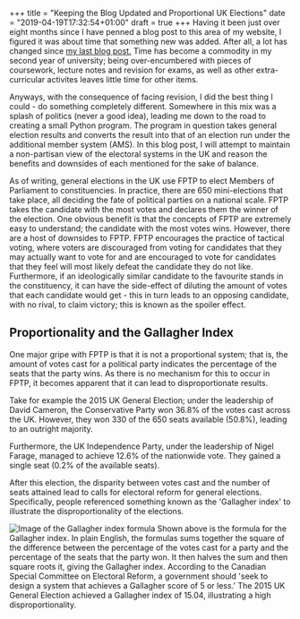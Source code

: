 +++
title = "Keeping the Blog Updated and Proportional UK Elections"
date = "2019-04-19T17:32:54+01:00"
draft = true
+++
Having it been just over eight months since I have penned a blog post to this area of my website, I figured it was about time that something new was added. After all, a lot has changed since [my last blog post.](./smallpeice-2018/) Time has become a commodity in my second year of university; being over-encumbered with pieces of coursework, lecture notes and revision for exams, as well as other extra-curricular activites leaves little time for other items.

Anyways, with the consequence of facing revision, I did the best thing I could - do something completely different. Somewhere in this mix was a splash of politics (never a good idea), leading me down to the road to creating a small Python program. The program in question takes general election results and converts the result into that of an election run under the additional member system (AMS). In this blog post, I will attempt to maintain a non-partisan view of the electoral systems in the UK and reason the benefits and downsides of each mentioned for the sake of balance.

As of writing, general elections in the UK use FPTP to elect Members of Parliament to constituencies. In practice, there are 650 mini-elections that take place, all deciding the fate of political parties on a national scale. FPTP takes the candidate with the most votes and declares them the winner of the election. One obvious benefit is that the concepts of FPTP are extremely easy to understand; the candidate with the most votes wins. However, there are a host of downsides to FPTP. FPTP encourages the practice of tactical voting, where voters are discouraged from voting for candidates that they may actually want to vote for and are encouraged to vote for candidates that they feel will most likely defeat the candidate they do not like. Furthermore, if an ideologically similar candidate to the favourite stands in the constituency, it can have the side-effect of diluting the amount of votes that each candidate would get - this in turn leads to an opposing candidate, with no rival, to claim victory; this is known as the spoiler effect.

## Proportionality and the Gallagher Index
One major gripe with FPTP is that it is not a proportional system; that is, the amount of votes cast for a political party indicates the percentage of the seats that the party wins. As there is no mechanism for this to occur in FPTP, it becomes apparent that it can lead to disproportionate results.

Take for example the 2015 UK General Election; under the leadership of David Cameron, the Conservative Party won 36.8% of the votes cast across the UK. However, they won 330 of the 650 seats available (50.8%), leading to an outright majority.

Furthermore, the UK Independence Party, under the leadership of Nigel Farage, managed to achieve 12.6% of the nationwide vote. They gained a single seat (0.2% of the available seats).

After this election, the disparity between votes cast and the number of seats attained lead to calls for electoral reform for general elections. Specifically, people referenced something known as the 'Gallagher index' to illustrate the disproportionality of the elections. 

![Image of the Gallagher index formula][gallagher]
Shown above is the formula for the Gallagher index. In plain English, the formulas sums together the square of the difference between the percentage of the votes cast for a party and the percentage of the seats that the party won. It then halves the sum and then square roots it, giving the Gallagher index. According to the Canadian Special Committee on Electoral Reform, a government should 'seek to design a system that achieves a Gallagher score of 5 or less.' The 2015 UK General Election achieved a Gallagher index of 15.04, illustrating a high disproportionality.

[gallagher]: /img/gallagher.png